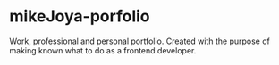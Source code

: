 # mikeJoya-porfolio
Work, professional and personal portfolio. Created with the purpose of making known what to do as a frontend developer.
